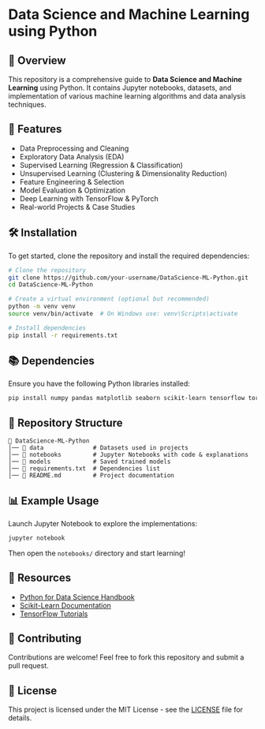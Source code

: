 # Data Science and Machine Learning using Python

## 📌 Overview
This repository is a comprehensive guide to **Data Science and Machine Learning** using Python. It contains Jupyter notebooks, datasets, and implementation of various machine learning algorithms and data analysis techniques.

## 🚀 Features
- Data Preprocessing and Cleaning
- Exploratory Data Analysis (EDA)
- Supervised Learning (Regression & Classification)
- Unsupervised Learning (Clustering & Dimensionality Reduction)
- Feature Engineering & Selection
- Model Evaluation & Optimization
- Deep Learning with TensorFlow & PyTorch
- Real-world Projects & Case Studies

## 🛠️ Installation
To get started, clone the repository and install the required dependencies:

```sh
# Clone the repository
git clone https://github.com/your-username/DataScience-ML-Python.git
cd DataScience-ML-Python

# Create a virtual environment (optional but recommended)
python -m venv venv
source venv/bin/activate  # On Windows use: venv\Scripts\activate

# Install dependencies
pip install -r requirements.txt
```

## 📚 Dependencies
Ensure you have the following Python libraries installed:

```sh
pip install numpy pandas matplotlib seaborn scikit-learn tensorflow torch jupyter
```

## 📂 Repository Structure
```
📁 DataScience-ML-Python
│── 📂 data              # Datasets used in projects
│── 📂 notebooks         # Jupyter Notebooks with code & explanations
│── 📂 models            # Saved trained models
│── 📄 requirements.txt  # Dependencies list
│── 📄 README.md         # Project documentation
```

## 📊 Example Usage
Launch Jupyter Notebook to explore the implementations:

```sh
jupyter notebook
```

Then open the `notebooks/` directory and start learning!

## 🔗 Resources
- [Python for Data Science Handbook](https://jakevdp.github.io/PythonDataScienceHandbook/)
- [Scikit-Learn Documentation](https://scikit-learn.org/stable/)
- [TensorFlow Tutorials](https://www.tensorflow.org/tutorials)

## 🤝 Contributing
Contributions are welcome! Feel free to fork this repository and submit a pull request.

## 📜 License
This project is licensed under the MIT License - see the [LICENSE](LICENSE) file for details.
